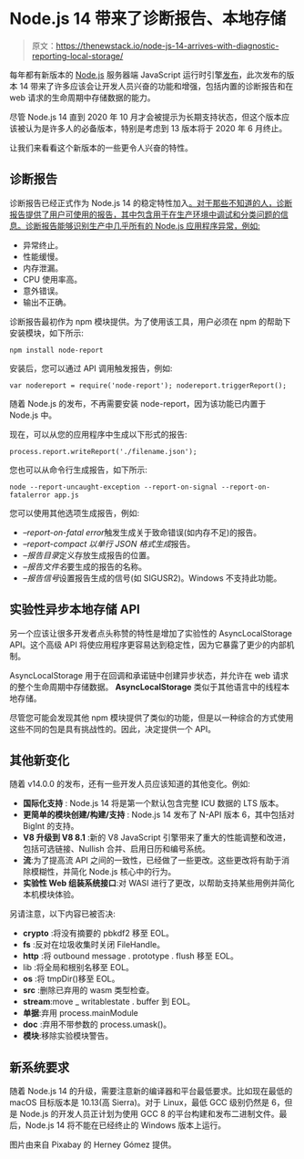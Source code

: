 # Node.js 14 带来了诊断报告、本地存储

> 原文：<https://thenewstack.io/node-js-14-arrives-with-diagnostic-reporting-local-storage/>

每年都有新版本的 [Node.js](https://nodejs.org/en/) 服务器端 JavaScript 运行时引擎[发布](https://github.com/nodejs/Release#release-schedule)，此次发布的版本 14 带来了许多应该会让开发人员兴奋的功能和增强，包括内置的诊断报告和在 web 请求的生命周期中存储数据的能力。

尽管 Node.js 14 直到 2020 年 10 月才会被提示为长期支持状态，但这个版本应该被认为是许多人的必备版本，特别是考虑到 13 版本将于 2020 年 6 月终止。

让我们来看看这个新版本的一些更令人兴奋的特性。

## 诊断报告

诊断报告已经正式作为 Node.js 14 的稳定特性加入[。对于那些不知道的人，诊断报告提供了用户可使用的报告，其中包含用于在生产环境中调试和分类问题的信息。诊断报告能够识别生产中几乎所有的 Node.js 应用程序异常，例如:](https://github.com/nodejs/diagnostics/issues)

*   异常终止。
*   性能缓慢。
*   内存泄漏。
*   CPU 使用率高。
*   意外错误。
*   输出不正确。

诊断报告最初作为 npm 模块提供。为了使用该工具，用户必须在 npm 的帮助下安装模块，如下所示:

`npm install node-report`

安装后，您可以通过 API 调用触发报告，例如:

`var nodereport = require('node-report');
nodereport.triggerReport();`

随着 Node.js 的发布，不再需要安装 node-report，因为该功能已内置于 Node.js 中。

现在，可以从您的应用程序中生成以下形式的报告:

`process.report.writeReport('./filename.json');`

您也可以从命令行生成报告，如下所示:

`node --report-uncaught-exception --report-on-signal --report-on-fatalerror app.js`

您可以使用其他选项生成报告，例如:

*   *–report-on-fatal error*触发生成关于致命错误(如内存不足)的报告。
*   *–report-compact 以单行 JSON 格式生成*报告。
*   *–报告目录*定义存放生成报告的位置。
*   *–报告文件名*要生成的报告的名称。
*   *–报告信号*设置报告生成的信号(如 SIGUSR2)。Windows 不支持此功能。

## 实验性异步本地存储 API

另一个应该让很多开发者点头称赞的特性是增加了实验性的 AsyncLocalStorage API。这个高级 API 将使应用程序更容易达到稳定性，因为它暴露了更少的内部机制。

AsyncLocalStorage 用于在回调和承诺链中创建异步状态，并允许在 web 请求的整个生命周期中存储数据。 **AsyncLocalStorage** 类似于其他语言中的线程本地存储。

尽管您可能会发现其他 npm 模块提供了类似的功能，但是以一种综合的方式使用这些不同的包是具有挑战性的。因此，决定提供一个 API。

## 其他新变化

随着 v14.0.0 的发布，还有一些开发人员应该知道的其他变化。例如:

*   **国际化支持** : Node.js 14 将是第一个默认包含完整 ICU 数据的 LTS 版本。
*   **更简单的模块创建/构建/支持** : Node.js 14 发布了 N-API 版本 6，其中包括对 BigInt 的支持。
*   **V8 升级到 V8 8.1** :新的 V8 JavaScript 引擎带来了重大的性能调整和改进，包括可选链接、Nullish 合并、启用日历和编号系统。
*   **流**:为了提高流 API 之间的一致性，已经做了一些更改。这些更改将有助于消除模糊性，并简化 Node.js 核心中的行为。
*   **实验性 Web 组装系统接口**:对 WASI 进行了更改，以帮助支持某些用例并简化本机模块体验。

另请注意，以下内容已被否决:

*   **crypto** :将没有摘要的 pbkdf2 移至 EOL。
*   **fs** :反对在垃圾收集时关闭 FileHandle。
*   **http** :将 outbound message . prototype . flush 移至 EOL。
*   lib :将全局和根别名移至 EOL。
*   **os** :将 tmpDir()移至 EOL。
*   **src** :删除已弃用的 wasm 类型检查。
*   **stream**:move _ writablestate . buffer 到 EOL。
*   **单据**:弃用 process.mainModule
*   **doc** :弃用不带参数的 process.umask()。
*   **模块**:移除实验模块警告。

## 新系统要求

随着 Node.js 14 的升级，需要注意新的编译器和平台最低要求。比如现在最低的 macOS 目标版本是 10.13(高 Sierra)。对于 Linux，最低 GCC 级别仍然是 6，但是 Node.js 的开发人员正计划为使用 GCC 8 的平台构建和发布二进制文件。最后，Node.js 14 将不能在已经终止的 Windows 版本上运行。

图片由来自 Pixabay 的 Herney Gómez 提供。

<svg xmlns:xlink="http://www.w3.org/1999/xlink" viewBox="0 0 68 31" version="1.1"><title>Group</title> <desc>Created with Sketch.</desc></svg>
